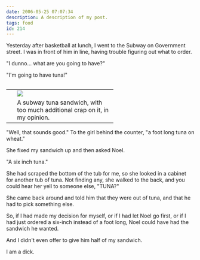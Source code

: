 ```yaml
---
date: 2006-05-25 07:07:34
description: A description of my post.
tags: food
id: 214
---
```

Yesterday after basketball at lunch, I went to the Subway on Government street.  I was in front of him in line, having trouble figuring out what to order.

"I dunno... what are you going to have?"

"I'm going to have tuna!"
<!--more-->
<table cellpadding="2" align="right"><tr><td width="5" rowspan="2"><spacer type="block" width="5" height="1"></spacer></td><td width="250" ><img src="/img/Subwaytuna.jpg"/></td></tr><tr><td class="caption" width="250">A subway tuna sandwich, with too much additional crap on it, in my opinion.</td></tr></table>

"Well, that sounds good."  To the girl behind the counter, "a foot long tuna on wheat."

She fixed my sandwich up and then asked Noel.

"A six inch tuna."

She had scraped the bottom of the tub for me, so she looked in a cabinet for another tub of tuna.  Not finding any, she walked to the back, and you could hear her yell to someone else, "TUNA?"

She came back around and told him that they were out of tuna, and that he had to pick something else.

So, if I had made my decision for myself, or if I had let Noel go first, or if I had just ordered a six-inch instead of a foot long, Noel could have had the sandwich he wanted.

And I didn't even offer to give him half of my sandwich.

I am a dick.